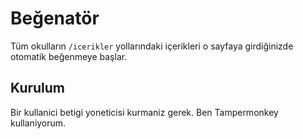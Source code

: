 # Beğenatör
Tüm okulların `/icerikler` yollarındaki içerikleri o sayfaya girdiğinizde otomatik beğenmeye başlar.

## Kurulum
Bir kullanici betigi yoneticisi kurmaniz gerek. Ben Tampermonkey kullaniyorum.